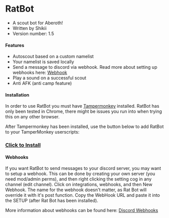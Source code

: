 # RatBot
- A scout bot for Aberoth!
- Written by Shikii
- Version number: 1.5

#### Features
- Autoscout based on a custom namelist
- Your namelist is saved locally
- Send a message to discord via webhook. Read more about setting up webhooks here: [Webhook](https://github.com/Shikster/RatBot#Webhooks)
- Play a sound on a successful scout
- Anti AFK (anti camp feature)


#### Installation
In order to use RatBot you must have [Tampermonkey](https://www.tampermonkey.net/) installed.
RatBot has only been tested in Chrome, there might be issues you run into when trying this on any other browser.

After Tampermonkey has been installed, use the button below to add RatBot to your TamperMonkey userscripts:
### [Click to Install](https://github.com/Shikster/RatBot/raw/main/RatBot.user.js)

#### Webhooks
If you want RatBot to send messages to your discord server, you may want to setup a webhook.
This can be done by creating your own server (you need mod/admin perms), and then right clicking the setting cog in any channel (edit channel).
Click on integrations, webhooks, and then New Webhook. The name for the webhook doesn't matter, as Rat Bot will override it with it's post function. Copy the WebHook URL and paste it into the SETUP (after Rat Bot has been installed). 

More information about webhooks can be found here:
[Discord Webhooks](https://support.discord.com/hc/en-us/articles/228383668-Intro-to-Webhooks)
